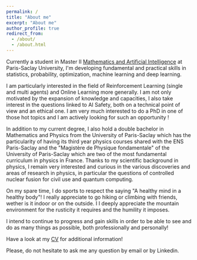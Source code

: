 ```yaml
---
permalink: /
title: "About me"
excerpt: "About me"
author_profile: true
redirect_from: 
  - /about/
  - /about.html
---
```


Currently a student in Master II [Mathematics and Artificial Intelligence](https://www.imo.universite-paris-saclay.fr/fr/etudiants/masters/mathematiques-et-applications/m2/m2-mathematique-et-intelligence-artificielle/) at Paris-Saclay University, I'm developing fundamental and practical skills in statistics, probability, optimization, machine learning and deep learning.

I am particularly interested in the field of Reinforcement Learning (single and multi agents) and Online Learning more generally. I am not only motivated by the expansion of knowledge and capacities, I also take interest in the questions linked to AI Safety, both on a technical point of view and an ethical one.
I am very much interested to do a PhD in one of those hot topics and I am actively looking for such an opportunity !

In addition to my current degree, I also hold a double bachelor in Mathematics and Physics from the University of Paris-Saclay which has the particularity of having its third year physics courses shared with the ENS Paris-Saclay and the "Magistère de Physique fondamentale" of the University of Paris-Saclay which are two of the most fundamental curriculum in physics in France.
Thanks to my scientific background in physics, I remain very interested and curious in the various discoveries and areas of research in physics, in particular the questions of controlled nuclear fusion for civil use and quantum computing.

On my spare time, I do sports to respect the saying "A healthy mind in a healthy body"! I really appreciate to go hiking or climbing with friends, wether is it indoor or on the outside. 
I I deeply appreciate the mountain environment for the rusticity it requires and the humility it imposes.

I intend to continue to progress and gain skills in order to be able to see and do as many things as possible, both professionally and personally!


Have a look at my [CV](http://alex-pierron.github.io/files/pierron_cv.pdf) for additional information!

Please, do not hesitate to ask me any question by email or by Linkedin.
